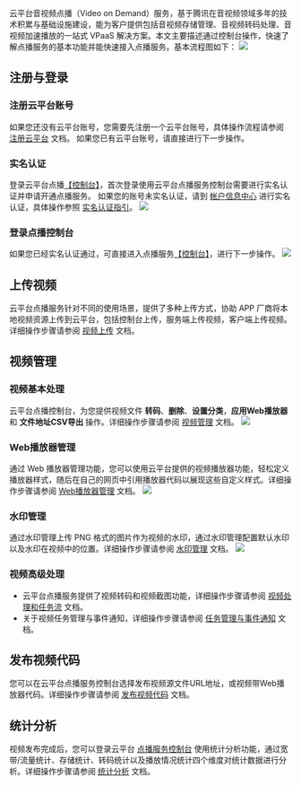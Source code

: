 云平台音视频点播（Video on Demand）服务，基于腾讯在音视频领域多年的技术积累与基础设施建设，能为客户提供包括音视频存储管理、音视频转码处理、音视频加速播放的一站式 VPaaS 解决方案。本文主要描述通过控制台操作，快速了解点播服务的基本功能并能快速接入点播服务。基本流程图如下：
![](https://mc.qcloudimg.com/static/img/b5cf0823e47871f5e7529802f21835b1/image.png)

## 注册与登录

### 注册云平台账号
如果您还没有云平台账号，您需要先注册一个云平台账号，具体操作流程请参阅 [注册云平台](http://tce.fsphere.cn/document/product/378/9603) 文档。
如果您已有云平台账号，请直接进行下一步操作。

### 实名认证
登录云平台点播[【控制台】](http://console.tce.fsphere.cn/video)，首次登录使用云平台点播服务控制台需要进行实名认证并申请开通点播服务。
如果您的账号未实名认证，请到 [帐户信息中心](http://console.tce.fsphere.cn/developer) 进行实名认证，具体操作参照 [实名认证指引](http://tce.fsphere.cn/document/product/378/3629)。
![](https://mc.qcloudimg.com/static/img/1bbc5f52f4701ddca1d6efad69ba76fe/image.png)

### 登录点播控制台
如果您已经实名认证通过，可直接进入点播服务[【控制台】](http://console.tce.fsphere.cn/video)，进行下一步操作。
![](https://mc.qcloudimg.com/static/img/dba813de6119f0825762b2d9abed41e6/image.png)

## 上传视频
云平台点播服务针对不同的使用场景，提供了多种上传方式，协助 APP 厂商将本地视频资源上传到云平台，包括控制台上传，服务端上传视频，客户端上传视频。详细操作步骤请参阅 [视频上传](http://tce.fsphere.cn/document/product/266/9760) 文档。

## 视频管理
### 视频基本处理
云平台点播控制台，为您提供视频文件 **转码**、**删除**、**设置分类**，**应用Web播放器** 和 **文件地址CSV导出** 操作。详细操作步骤请参阅 [视频管理](http://tce.fsphere.cn/document/product/266/14054) 文档。
![](https://mc.qcloudimg.com/static/img/4b0810609582d7894179ee2beacd8db3/image.png)

### Web播放器管理
通过 Web 播放器管理功能，您可以使用云平台提供的视频播放器功能，轻松定义播放器样式，随后在自己的网页中引用播放器代码以展现这些自定义样式。详细操作步骤请参阅 [Web播放器管理](http://tce.fsphere.cn/document/product/266/14056) 文档。
![](https://mc.qcloudimg.com/static/img/448bae289faf1bb60a01da0f305987d5/image.png)

### 水印管理
通过水印管理上传 PNG 格式的图片作为视频的水印，通过水印管理配置默认水印以及水印在视频中的位置。详细操作步骤请参阅 [水印管理](http://tce.fsphere.cn/document/product/266/14059) 文档。
![](https://mc.qcloudimg.com/static/img/73c149db2183303f70cfdd48c472bfcf/image.png)

### 视频高级处理
- 云平台点播服务提供了视频转码和视频截图功能，详细操作步骤请参阅 [视频处理和任务流](http://tce.fsphere.cn/document/product/266/11732) 文档。
- 关于视频任务管理与事件通知，详细操作步骤请参阅 [任务管理与事件通知](http://tce.fsphere.cn/document/product/266/7829) 文档。

## 发布视频代码
您可以在云平台点播服务控制台选择发布视频源文件URL地址，或视频带Web播放器代码。详细操作步骤请参阅 [发布视频代码](http://tce.fsphere.cn/document/product/266/14057) 文档。
 
## 统计分析
视频发布完成后，您可以登录云平台 [点播服务控制台](http://console.tce.fsphere.cn/video) 使用统计分析功能，通过宽带/流量统计、存储统计、转码统计以及播放情况统计四个维度对统计数据进行分析。详细操作步骤请参阅 [统计分析](http://tce.fsphere.cn/document/product/266/14060) 文档。
